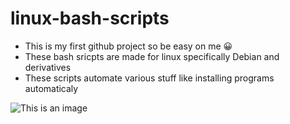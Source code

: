 # linux-bash-scripts
- This is my first github project so be easy on me :grinning:
- These bash sricpts are made for linux specifically Debian and derivatives
- These scripts automate various stuff like installing programs automaticaly 




![This is an image](https://myoctocat.com/assets/images/base-octocat.svg)
